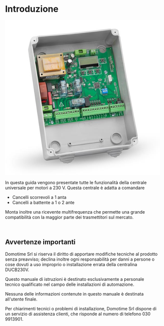 # Introduzione

![alt Centrale per cancelli](assets/DUCB230V.jpeg "Centrale per cancelli")

In questa guida vengono presentate tutte le funzionalità della centrale universale per motori a 230 V. Questa centrale è adatta a comandare

- Cancelli scorrevoli a 1 anta
- Cancelli a battente a 1 o 2 ante

Monta inoltre una ricevente multifrequenza che permette una grande compatibilità con la maggior parte dei trasmettitori sul mercato.

<br>

## Avvertenze importanti

Domotime Srl si riserva il diritto di apportare modifiche tecniche al prodotto senza preavviso; declina inoltre ogni responsabilità per danni a persone o cose dovuti a uso improprio o installazione errata della centralina DUCB230V.

Questo manuale di istruzioni è destinato esclusivamente a personale tecnico qualificato nel campo delle installazioni di automazione.

Nessuna delle informazioni contenute in questo manuale è destinata all'utente finale.

Per chiarimenti tecnici o problemi di installazione, Domotime Srl dispone di un servizio di assistenza clienti, che
risponde al numero di telefono 030 9913901.